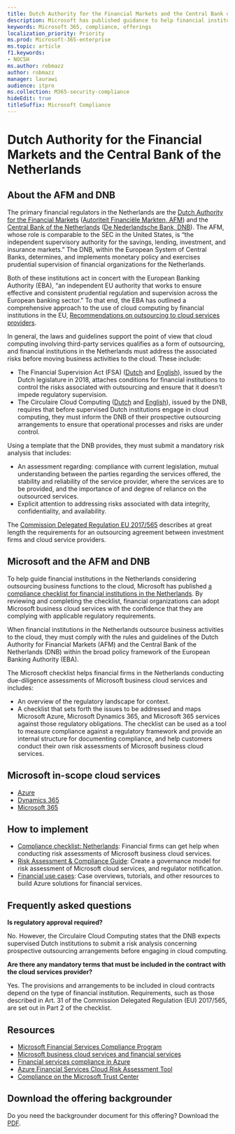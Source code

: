 ```yaml
---
title: Dutch Authority for the Financial Markets and the Central Bank of the Netherlands
description: Microsoft has published guidance to help financial institutions in the Netherlands with cloud adoption.
keywords: Microsoft 365, compliance, offerings
localization_priority: Priority
ms.prod: Microsoft-365-enterprise
ms.topic: article
f1.keywords:
- NOCSH
ms.author: robmazz
author: robmazz
manager: laurawi
audience: itpro
ms.collection: M365-security-compliance
hideEdit: true
titleSuffix: Microsoft Compliance
---
```


# Dutch Authority for the Financial Markets and the Central Bank of the Netherlands

## About the AFM and DNB

The primary financial regulators in the Netherlands are the [Dutch Authority for the Financial Markets](https://afm.nl/en) ([Autoriteit Financiële Markten, AFM](https://afm.nl/)) and the [Central Bank of the Netherlands](https://www.dnb.nl/en/home/index.jsp) ([De Nederlandsche Bank, DNB](https://www.dnb.nl/home/)). The AFM, whose role is comparable to the SEC in the United States, is “the independent supervisory authority for the savings, lending, investment, and insurance markets.” The DNB, within the European System of Central Banks, determines, and implements monetary policy and exercises prudential supervision of financial organizations for the Netherlands.  
  
Both of these institutions act in concert with the European Banking Authority (EBA), “an independent EU authority that works to ensure effective and consistent prudential regulation and supervision across the European banking sector.” To that end, the EBA has outlined a comprehensive approach to the use of cloud computing by financial institutions in the EU, [Recommendations on outsourcing to cloud services providers](https://eba.europa.eu/sites/default/documents/files/documents/10180/1848359/c1005743-567e-40fc-a995-d05fb93df5d1/Draft%20Recommendation%20on%20outsourcing%20to%20Cloud%20Service%20%20%28EBA-CP-2017-06%29.pdf ).  
  
In general, the laws and guidelines support the point of view that cloud computing involving third-party services qualifies as a form of outsourcing, and financial institutions in the Netherlands must address the associated risks before moving business activities to the cloud. These include:

- The Financial Supervision Act (FSA) ([Dutch](https://wetten.overheid.nl/BWBR0020368/2018-02-09) and [English](https://www.toezicht.dnb.nl/en/binaries/51-217291.pdf)), issued by the Dutch legislature in 2018, attaches conditions for financial institutions to control the risks associated with outsourcing and ensure that it doesn’t impede regulatory supervision.
- The Circulaire Cloud Computing ([Dutch](https://www.toezicht.dnb.nl/binaries/50-224828.pdf) and [English](https://www.toezicht.dnb.nl/en/binaries/51-224828.pdf)), issued by the DNB, requires that before supervised Dutch institutions engage in cloud computing, they must inform the DNB of their prospective outsourcing arrangements to ensure that operational processes and risks are under control.

Using a template that the DNB provides, they must submit a mandatory risk analysis that includes:

- An assessment regarding: compliance with current legislation, mutual understanding between the parties regarding the services offered, the stability and reliability of the service provider, where the services are to be provided, and the importance of and degree of reliance on the outsourced services.
- Explicit attention to addressing risks associated with data integrity, confidentiality, and availability.

The [Commission Delegated Regulation EU 2017/565](https://eur-lex.europa.eu/legal-content/EN/TXT/?uri=CELEX:32017R0565) describes at great length the requirements for an outsourcing agreement between investment firms and cloud service providers.

## Microsoft and the AFM and DNB

To help guide financial institutions in the Netherlands considering outsourcing business functions to the cloud, Microsoft has published [a compliance checklist for financial institutions in the Netherlands](https://aka.ms/FinServ-Guide-Netherlands). By reviewing and completing the checklist, financial organizations can adopt Microsoft business cloud services with the confidence that they are complying with applicable regulatory requirements.  
  
When financial institutions in the Netherlands outsource business activities to the cloud, they must comply with the rules and guidelines of the Dutch Authority for Financial Markets (AFM) and the Central Bank of the Netherlands (DNB) within the broad policy framework of the European Banking Authority (EBA).  
  
The Microsoft checklist helps financial firms in the Netherlands conducting due-diligence assessments of Microsoft business cloud services and includes:

- An overview of the regulatory landscape for context.
- A checklist that sets forth the issues to be addressed and maps Microsoft Azure, Microsoft Dynamics 365, and Microsoft 365 services against those regulatory obligations. The checklist can be used as a tool to measure compliance against a regulatory framework and provide an internal structure for documenting compliance, and help customers conduct their own risk assessments of Microsoft business cloud services.

## Microsoft in-scope cloud services

- [Azure](https://aka.ms/AzureCompliance)
- [Dynamics 365](https://aka.ms/d365-compliance-list)
- [Microsoft 365](https://aka.ms/o365-compliance-framework)

## How to implement

- [Compliance checklist: Netherlands](https://aka.ms/FinServ-Guide-Netherlands): Financial firms can get help when conducting risk assessments of Microsoft business cloud services.
- [Risk Assessment & Compliance Guide](https://aka.ms/RiskGovernanceGuide): Create a governance model for risk assessment of Microsoft cloud services, and regulator notification.
- [Financial use cases](https://docs.microsoft.com/azure/industry/financial/): Case overviews, tutorials, and other resources to build Azure solutions for financial services.

## Frequently asked questions

**Is regulatory approval required?**

No. However, the Circulaire Cloud Computing states that the DNB expects supervised Dutch institutions to submit a risk analysis concerning prospective outsourcing arrangements before engaging in cloud computing.

**Are there any mandatory terms that must be included in the contract with the cloud services provider?**

Yes. The provisions and arrangements to be included in cloud contracts depend on the type of financial institution. Requirements, such as those described in Art. 31 of the Commission Delegated Regulation (EU) 2017/565, are set out in Part 2 of the checklist.

## Resources

- [Microsoft Financial Services Compliance Program](https://aka.ms/FSCP-Print)
- [Microsoft business cloud services and financial services](https://servicetrust.microsoft.com/viewpage/financialservicesoverview)
- [Financial services compliance in Azure](https://azure.microsoft.com/resources/videos/azurecon-2015-financial-services-compliance-in-azure/)
- [Azure Financial Services Cloud Risk Assessment Tool](https://aka.ms/FFIEC-CSDT)
- [Compliance on the Microsoft Trust Center](https://www.microsoft.com/trust-center/compliance/compliance-overview)

## Download the offering backgrounder

Do you need the backgrounder document for this offering? Download the [PDF](https://download.microsoft.com/download/A/E/5/AE505D51-DA54-4B2D-B1BD-C76D9102F36A/AFM-DNB-Compliance.pdf).
